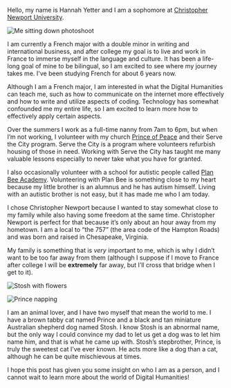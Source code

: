 Hello, my name is Hannah Yetter and I am a sophomore at [Christopher Newport University](https://cnu.edu). 

![Me sitting down photoshoot](https://hannahyetter.github.io/HannahYetter/images/hannah_sitting.jpeg)

I am currently a French major with a double minor in writing and international business, and after college my goal is to live and work in France to immerse myself in the language and culture. It has been a life-long goal of mine to be bilingual, so I am excited to see where my journey takes me. I've been studying French for about 6 years now.

Although I am a French major, I am interested in what the Digital Humanities can teach me, such as how to communicate on the internet more effectively and how to write and utilize aspects of coding. Technology has somewhat confounded me my entire life, so I am excited to learn more how to effectively apply certain aspects.

Over the summers I work as a full-time nanny from 7am to 6pm, but when I’m not working, I volunteer with my church [Prince of Peace](https://popparish.org) and their Serve the City program. Serve the City is a program where volunteers refurbish housing of those in need. Working with Serve the City has taught me many valuable lessons especially to never take what you have for granted.

I also occasionally volunteer with a school for autistic people called [Plan Bee Academy](https://www.planbeeacademy.org). Volunteering with Plan Bee is something close to my heart because my little brother is an alumnus and he has autism himself. Living with an autistic brother is not easy, but it has made me who I am today.

I chose Christopher Newport because I wanted to stay somewhat close to my family while also having some freedom at the same time. Christopher Newport is perfect for that because it’s only about an hour away from my hometown. I am a local to “the 757” (the area code of the Hampton Roads) and was born and raised in Chesapeake, Virginia.

My family is something that is _very_ important to me, which is why I didn’t want to be too far away from them (although I suppose if I move to France after college I will be **extremely** far away, but I’ll cross that bridge when I get to it). 

![Stosh with flowers](https://hannahyetter.github.io/HannahYetter/images/stosh_w_flowers_3.jpeg) 

![Prince napping](https://hannahyetter.github.io/HannahYetter/images/prince_napping_2.jpeg)

I am an animal lover, and I have two myself that mean the world to me. I have a brown tabby cat named Prince and a black and tan miniature Australian shepherd dog named Stosh. I know Stosh is an abnormal name, but the only way I could convince my dad to let us get a dog was to let him name him, and that is what he came up with. Stosh’s stepbrother, Prince, is truly the sweetest cat I’ve ever known. He acts more like a dog than a cat, although he can be quite mischievous at times.

I hope this post has given you some insight on who I am as a person, and I cannot wait to learn more about the world of Digital Humanities! 





